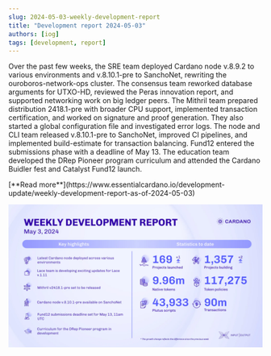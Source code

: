 ```yaml
---
slug: 2024-05-03-weekly-development-report
title: "Development report 2024-05-03"
authors: [iog]
tags: [development, report]
---
```


Over the past few weeks, the SRE team deployed Cardano node v.8.9.2 to various environments and v.8.10.1-pre to SanchoNet, rewriting the ouroboros-network-ops cluster. The consensus team reworked database arguments for UTXO-HD, reviewed the Peras innovation report, and supported networking work on big ledger peers. The Mithril team prepared distribution 2418.1-pre with broader CPU support, implemented transaction certification, and worked on signature and proof generation. They also started a global configuration file and investigated error logs. The node and CLI team released v.8.10.1-pre to SanchoNet, improved CI pipelines, and implemented build-estimate for transaction balancing. Fund12 entered the submissions phase with a deadline of May 13. The education team developed the DRep Pioneer program curriculum and attended the Cardano Buidler fest and Catalyst Fund12 launch.

<div style={{ textAlign: 'right' }}>
 [**Read more**](https://www.essentialcardano.io/development-update/weekly-development-report-as-of-2024-05-03) 
</div>

 ![weekly development report](./banner.webp)

